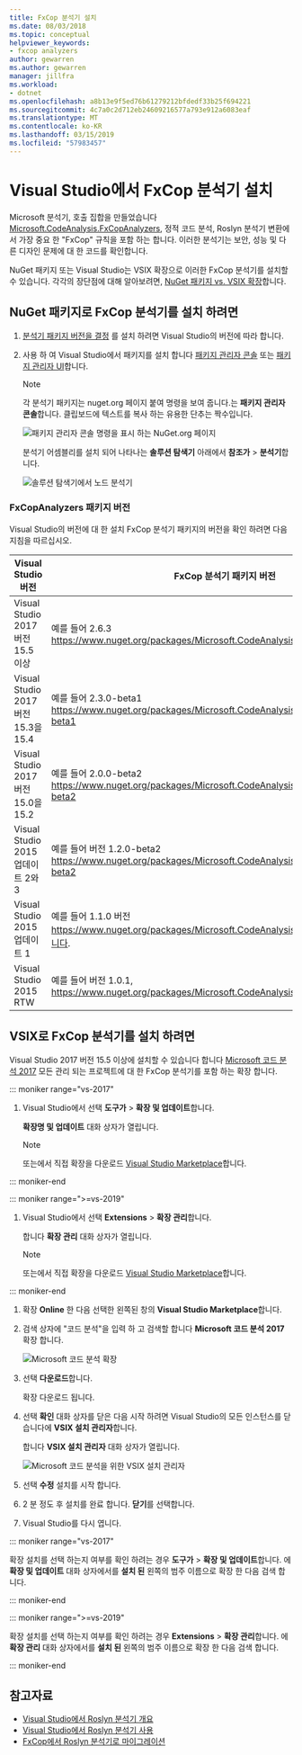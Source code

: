 ```yaml
---
title: FxCop 분석기 설치
ms.date: 08/03/2018
ms.topic: conceptual
helpviewer_keywords:
- fxcop analyzers
author: gewarren
ms.author: gewarren
manager: jillfra
ms.workload:
- dotnet
ms.openlocfilehash: a8b13e9f5ed76b61279212bfdedf33b25f694221
ms.sourcegitcommit: 4c7a0c2d712eb24609216577a793e912a6083eaf
ms.translationtype: MT
ms.contentlocale: ko-KR
ms.lasthandoff: 03/15/2019
ms.locfileid: "57983457"
---
```

# <a name="install-fxcop-analyzers-in-visual-studio"></a>Visual Studio에서 FxCop 분석기 설치

Microsoft 분석기, 호출 집합을 만들었습니다 [Microsoft.CodeAnalysis.FxCopAnalyzers](https://www.nuget.org/packages/Microsoft.CodeAnalysis.FxCopAnalyzers), 정적 코드 분석, Roslyn 분석기 변환에서 가장 중요 한 "FxCop" 규칙을 포함 하는 합니다. 이러한 분석기는 보안, 성능 및 다른 디자인 문제에 대 한 코드를 확인합니다.

NuGet 패키지 또는 Visual Studio는 VSIX 확장으로 이러한 FxCop 분석기를 설치할 수 있습니다. 각각의 장단점에 대해 알아보려면, [NuGet 패키지 vs. VSIX 확장](roslyn-analyzers-overview.md#nuget-package-versus-vsix-extension)합니다.

## <a name="to-install-fxcop-analyzers-as-a-nuget-package"></a>NuGet 패키지로 FxCop 분석기를 설치 하려면

1. [분석기 패키지 버전을 결정](#fxcopanalyzers-package-versions) 를 설치 하려면 Visual Studio의 버전에 따라 합니다.

2. 사용 하 여 Visual Studio에서 패키지를 설치 합니다 [패키지 관리자 콘솔](/nuget/quickstart/install-and-use-a-package-in-visual-studio#package-manager-console) 또는 [패키지 관리자 UI](/nuget/quickstart/install-and-use-a-package-in-visual-studio#package-manager-console)합니다.

   > [!NOTE]
   > 각 분석기 패키지는 nuget.org 페이지 붙여 명령을 보여 줍니다.는 **패키지 관리자 콘솔**합니다. 클립보드에 텍스트를 복사 하는 유용한 단추는 짝수입니다.
   >
   > ![패키지 관리자 콘솔 명령을 표시 하는 NuGet.org 페이지](media/nuget-package-manager-command.png)

   분석기 어셈블리를 설치 되어 나타나는 **솔루션 탐색기** 아래에서 **참조가** > **분석기**합니다.

   ![솔루션 탐색기에서 노드 분석기](media/solution-explorer-analyzers-node.png)

### <a name="fxcopanalyzers-package-versions"></a>FxCopAnalyzers 패키지 버전

Visual Studio의 버전에 대 한 설치 FxCop 분석기 패키지의 버전을 확인 하려면 다음 지침을 따르십시오.

| Visual Studio 버전 | FxCop 분석기 패키지 버전 |
| - | - |
| Visual Studio 2017 버전 15.5 이상 | 예를 들어 2.6.3 https://www.nuget.org/packages/Microsoft.CodeAnalysis.FxCopAnalyzers/2.6.3 |
| Visual Studio 2017 버전 15.3을 15.4 | 예를 들어 2.3.0-beta1 https://www.nuget.org/packages/Microsoft.CodeAnalysis.FxCopAnalyzers/2.3.0-beta1 |
| Visual Studio 2017 버전 15.0을 15.2 | 예를 들어 2.0.0-beta2 https://www.nuget.org/packages/Microsoft.CodeAnalysis.FxCopAnalyzers/2.0.0-beta2 |
| Visual Studio 2015 업데이트 2와 3 | 예를 들어 버전 1.2.0-beta2 https://www.nuget.org/packages/Microsoft.CodeAnalysis.FxCopAnalyzers/1.2.0-beta2 |
| Visual Studio 2015 업데이트 1 | 예를 들어 1.1.0 버전 https://www.nuget.org/packages/Microsoft.CodeAnalysis.FxCopAnalyzers/1.1합니다. |
| Visual Studio 2015 RTW | 예를 들어 버전 1.0.1, https://www.nuget.org/packages/Microsoft.CodeAnalysis.FxCopAnalyzers/1.0.1 |

## <a name="to-install-fxcop-analyzers-as-a-vsix"></a>VSIX로 FxCop 분석기를 설치 하려면

Visual Studio 2017 버전 15.5 이상에 설치할 수 있습니다 합니다 [Microsoft 코드 분석 2017](https://marketplace.visualstudio.com/items?itemName=VisualStudioPlatformTeam.MicrosoftCodeAnalysis2017) 모든 관리 되는 프로젝트에 대 한 FxCop 분석기를 포함 하는 확장 합니다.

::: moniker range="vs-2017"

1. Visual Studio에서 선택 **도구가** > **확장 및 업데이트**합니다.

   **확장명 및 업데이트** 대화 상자가 열립니다.

   > [!NOTE]
   > 또는에서 직접 확장을 다운로드 [Visual Studio Marketplace](https://marketplace.visualstudio.com/items?itemName=VisualStudioPlatformTeam.MicrosoftCodeAnalysis2017)합니다.

::: moniker-end

::: moniker range=">=vs-2019"

1. Visual Studio에서 선택 **Extensions** > **확장 관리**합니다.

   합니다 **확장 관리** 대화 상자가 열립니다.

   > [!NOTE]
   > 또는에서 직접 확장을 다운로드 [Visual Studio Marketplace](https://marketplace.visualstudio.com/items?itemName=VisualStudioPlatformTeam.MicrosoftCodeAnalysis2017)합니다.

::: moniker-end

1. 확장 **Online** 한 다음 선택한 왼쪽된 창의 **Visual Studio Marketplace**합니다.

1. 검색 상자에 "코드 분석"을 입력 하 고 검색할 합니다 **Microsoft 코드 분석 2017** 확장 합니다.

   ![Microsoft 코드 분석 확장](media/extensions-and-updates-code-analysis.png)

1. 선택 **다운로드**합니다.

   확장 다운로드 됩니다.

1. 선택 **확인** 대화 상자를 닫은 다음 시작 하려면 Visual Studio의 모든 인스턴스를 닫습니다에 **VSIX 설치 관리자**합니다.

   합니다 **VSIX 설치 관리자** 대화 상자가 열립니다.

   ![Microsoft 코드 분석을 위한 VSIX 설치 관리자](media/vsix-installer-code-analysis.png)

1. 선택 **수정** 설치를 시작 합니다.

1. 2 분 정도 후 설치를 완료 합니다. **닫기**를 선택합니다.

1. Visual Studio를 다시 엽니다.

::: moniker range="vs-2017"

확장 설치를 선택 하는지 여부를 확인 하려는 경우 **도구가** > **확장 및 업데이트**합니다. 에 **확장 및 업데이트** 대화 상자에서를 **설치 된** 왼쪽의 범주 이름으로 확장 한 다음 검색 합니다.

::: moniker-end

::: moniker range=">=vs-2019"

확장 설치를 선택 하는지 여부를 확인 하려는 경우 **Extensions** > **확장 관리**합니다. 에 **확장 관리** 대화 상자에서를 **설치 된** 왼쪽의 범주 이름으로 확장 한 다음 검색 합니다.

::: moniker-end

## <a name="see-also"></a>참고자료

- [Visual Studio에서 Roslyn 분석기 개요](../code-quality/roslyn-analyzers-overview.md)
- [Visual Studio에서 Roslyn 분석기 사용](../code-quality/use-roslyn-analyzers.md)
- [FxCop에서 Roslyn 분석기로 마이그레이션](../code-quality/fxcop-analyzers.yml)